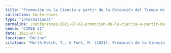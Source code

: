 ```yaml
---
title: "Promoción de la Ciencia a partir de la Extensión del Tiempo de Aprendizaje. El Caso de la Plataforma de Afectados por la Hipoteca"
collection: Conferences
type: "international"
permalink: /conferences/2021-07-02-promocion-de-la-ciencia-a-partir-de-la-extension-del-tiempo-de-aprendizaje-el-caso-de-la-plataforma-de-afectados-por-la-hipoteca
venue: "CIMIE 21"
date: 2021-07-02
location: "Online"
citation: "Morlà-Folch, T., & Font, M. (2021). Promoción de la Ciencia a partir de la Extensión del Tiempo de Aprendizaje. El Caso de la Plataforma de Afectados por la Hipoteca (1-2 juliol, online)"
---
```

